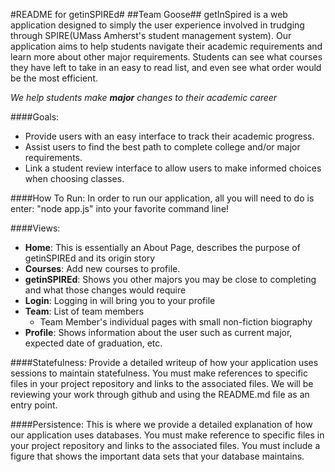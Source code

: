 #README for getinSPIREd#
##Team Goose##
getInSpired is a web application designed to simply the user experience involved in trudging through SPIRE(UMass Amherst's student management system).
Our application aims to help students navigate their academic requirements and learn more about other major requirements. Students can see what courses they have left to take in an easy to read list, and even see what order would be the most efficient.

_We help_ _students_ _make_ _**major**_ _changes_ _to_ _their_ _academic career_

####Goals:
* Provide users with an easy interface to track their academic progress.
* Assist users to find the best path to complete college and/or major requirements.
* Link a student review interface to allow users to make informed choices when choosing classes.

####How To Run:
In order to run our application, all you will need to do is enter: "node app.js" into your favorite command line! 

####Views:
* **Home**: This is essentially an About Page, describes the purpose of getinSPIREd and its origin story
* **Courses**: Add new courses to profile. 
* **getinSPIREd**: Shows you other majors you may be close to completing and what those changes would require
* **Login**: Logging in will bring you to your profile
* **Team**: List of team members
  * Team Member's individual pages with small non-fiction biography
* **Profile**: Shows information about the user such as current major, expected date of graduation, etc.

####Statefulness:
Provide a detailed writeup of how your application uses sessions to maintain statefulness. You must make references to specific files in your project repository and links to the associated files. We will be reviewing your work through github and using the README.md file as an entry point.

####Persistence:
This is where we provide a detailed explanation of how our application uses databases. You must make reference to specific files in your project repository and links to the associated files. You must include a figure that shows the important data sets that your database maintains. 